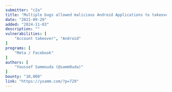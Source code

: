```yaml
---
submitter: "c2a"
title: "Multiple bugs allowed malicious Android Applications to takeover Facebook/Workplace accounts"
date: "2021-09-29"
added: "2024-11-03"
description: ""
vulnerabilities: [
    "Account takeover", "Android"
]
programs: [
    "Meta / Facebook"
]
authors: [
    "Youssef Sammouda (@samm0uda)"
]
bounty: "10,000"
link: "https://ysamm.com/?p=729"
---
```




